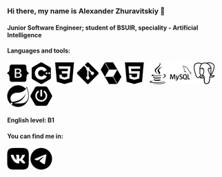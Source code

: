 ### Hi there, my name is Alexander Zhuravitskiy 👋

#### Junior Software Engineer; student of BSUIR, speciality - Artificial Intelligence

#### Languages and tools:
![](bootstrap_page-0001.jpg)
![](cplusplus_page-0001.jpg)
![](css3_page-0001.jpg)
![](git_page-0001.jpg)
![](hibernate_page-0001.jpg)
![](html5_page-0001.jpg)
![](java_page-0001.jpg)
![](mysql_page-0001.jpg)
![](postgresql_page-0001.jpg)
![](spring_page-0001.jpg)
![](springboot_page-0001.jpg)

#### English level: B1

#### You can find me in:
[![](vk_page-0001.jpg)](https://vk.com/id173398569)
[![](telegram_page-0001.jpg)](https://t.me/alexanderzhuravitskiy)
